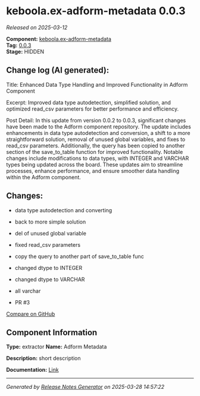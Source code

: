 #  keboola.ex-adform-metadata 0.0.3

_Released on 2025-03-12_

**Component:** [keboola.ex-adform-metadata](https://github.com/keboola/component-adform)  
**Tag:** [0.0.3](https://github.com/keboola/component-adform/releases/tag/0.0.3)  
**Stage:** HIDDEN


## Change log (AI generated):
Title: Enhanced Data Type Handling and Improved Functionality in Adform Component

Excerpt: Improved data type autodetection, simplified solution, and optimized read_csv parameters for better performance and efficiency.

Post Detail: In this update from version 0.0.2 to 0.0.3, significant changes have been made to the Adform component repository. The update includes enhancements in data type autodetection and conversion, a shift to a more straightforward solution, removal of unused global variables, and fixes to read_csv parameters. Additionally, the query has been copied to another section of the save_to_table function for improved functionality. Notable changes include modifications to data types, with INTEGER and VARCHAR types being updated across the board. These updates aim to streamline processes, enhance performance, and ensure smoother data handling within the Adform component.



## Changes:



- data type autodetection and converting 




- back to more simple solution 




- del of unused global variable 




- fixed read_csv parameters 




- copy the query to another part of save_to_table func 




- changed dtype to INTEGER 




- changed dtype to VARCHAR 




- all varchar 




- PR #3 



[Compare on GitHub](https://github.com/keboola/component-adform/compare/0.0.2...0.0.3)



## Component Information
**Type:** extractor
**Name:** Adform Metadata

**Description:** short description


**Documentation:** [Link](https://github.com/keboola/component-adform/blob/master/README.md)



---
_Generated by [Release Notes Generator](https://github.com/keboola/release-notes-generator)
on 2025-03-28 14:57:22_